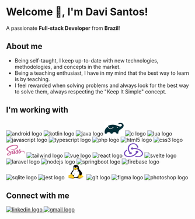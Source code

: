 <h1 align="left">Welcome 👋, I'm Davi Santos!</h1>

<p align="left">A passionate <b>Full-stack Developer</b> from <b>Brazil</b>!</p>

<h2 align="left">About me</h2>

<ul align="left">
<li>Being self-taught, I keep up-to-date with new technologies, methodologies, and concepts in the market.</li>
<li>Being a teaching enthusiast, I have in my mind that the best way to learn is by teaching.</li>
<li>I feel rewarded when solving problems and always look for the best way to solve them, always respecting the "Keep It Simple" concept.</li>
</ul>

<h2 align="left">I'm working with</h2>

<div align="left">
  <img src="https://cdn.jsdelivr.net/gh/devicons/devicon/icons/android/android-original.svg" height="40" width="52" alt="android logo"  />
  <img src="https://cdn.jsdelivr.net/gh/devicons/devicon/icons/kotlin/kotlin-original.svg" height="40" width="52" alt="kotlin logo"  />
  <img src="https://cdn.jsdelivr.net/gh/devicons/devicon/icons/java/java-original.svg" height="40" width="52" alt="java logo"  />
  <img src="https://raw.githubusercontent.com/devicons/devicon/v2.16.0/icons/gradle/gradle-original.svg" height="40" width="52" alt="gradle logo"  />
  <img src="https://cdn.jsdelivr.net/gh/devicons/devicon/icons/c/c-original.svg" height="40" width="52" alt="c logo"  />
  <img src="https://upload.wikimedia.org/wikipedia/commons/c/cf/Lua-Logo.svg" height="40" width="40" alt="lua logo"  />
  <img src="https://cdn.jsdelivr.net/gh/devicons/devicon/icons/javascript/javascript-original.svg" height="40" width="52" alt="javascript logo"  />
  <img src="https://cdn.jsdelivr.net/gh/devicons/devicon/icons/typescript/typescript-original.svg" height="40" width="52" alt="typescript logo"  />
  <img src="https://cdn.jsdelivr.net/gh/devicons/devicon/icons/php/php-original.svg" height="40" width="52" alt="php logo"  />
  <img src="https://cdn.jsdelivr.net/gh/devicons/devicon/icons/html5/html5-original.svg" height="40" width="52" alt="html5 logo"  />
  <img src="https://cdn.jsdelivr.net/gh/devicons/devicon/icons/css3/css3-original.svg" height="40" width="52" alt="css3 logo"  />
  <img src="https://raw.githubusercontent.com/devicons/devicon/master/icons/sass/sass-original.svg" height="40" width="52" alt="sass logo"  />
  <img src="https://www.vectorlogo.zone/logos/tailwindcss/tailwindcss-icon.svg" height="40" width="40" alt="tailwind logo"  />
  <img src="https://upload.wikimedia.org/wikipedia/commons/9/95/Vue.js_Logo_2.svg" height="40" width="52" alt="vue logo"  />
  <img src="https://cdn.jsdelivr.net/gh/devicons/devicon/icons/react/react-original.svg" height="40" width="52" alt="react logo"  />
  <img src="https://raw.githubusercontent.com/devicons/devicon/master/icons/redux/redux-original.svg" height="40" width="52" alt="redux logo"  />
  <img src="https://upload.wikimedia.org/wikipedia/commons/1/1b/Svelte_Logo.svg" height="40" width="52" alt="svelte logo"  />
  <img src="https://upload.wikimedia.org/wikipedia/commons/thumb/9/9a/Laravel.svg/231px-Laravel.svg.png" height="40" width="40" alt="laravel logo"  />
  <img src="https://cdn.jsdelivr.net/gh/devicons/devicon/icons/nodejs/nodejs-original.svg" height="40" width="52" alt="nodejs logo"  />
  <img src="https://www.vectorlogo.zone/logos/springio/springio-icon.svg" height="40" width="40" alt="springboot logo"  />
  <img src="https://www.vectorlogo.zone/logos/firebase/firebase-icon.svg" height="40" width="52" alt="firebase logo"  />
  <img src="https://www.vectorlogo.zone/logos/sqlite/sqlite-icon.svg" height="40" width="40" alt="sqlite logo"  />
  <img src="https://www.vectorlogo.zone/logos/jestjsio/jestjsio-icon.svg" height="40" width="40" alt="jest logo"  />
  <img src="https://raw.githubusercontent.com/devicons/devicon/master/icons/linux/linux-original.svg" height="40" width="52" alt="linux logo"  />
  <img src="https://www.vectorlogo.zone/logos/git-scm/git-scm-icon.svg" height="40" width="52" alt="git logo"  />
  <img src="https://cdn.jsdelivr.net/gh/devicons/devicon/icons/figma/figma-original.svg" height="40" width="52" alt="figma logo"  />
  <img src="https://cdn.jsdelivr.net/gh/devicons/devicon/icons/photoshop/photoshop-plain.svg" height="40" width="52" alt="photoshop logo"  />
</div>

<h2 align="left">Connect with me</h2>

<div align="left">
  <a href="https://www.linkedin.com/in/daavsnts/" target="_blank">
    <img src="https://raw.githubusercontent.com/maurodesouza/profile-readme-generator/master/src/assets/icons/social/linkedin/default.svg" width="52" height="40" alt="linkedin logo"  />
  </a>
  <a href="mailto:daavsantosl@gmail.com" target="_blank">
    <img src="https://raw.githubusercontent.com/maurodesouza/profile-readme-generator/master/src/assets/icons/social/gmail/default.svg" width="52" height="40" alt="gmail logo"  />
  </a>
</div>
